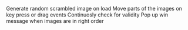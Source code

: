 Generate random scrambled image on load
Move parts of the images on key press or drag events
Continuosly check for validity
Pop up win message when images are in right order 